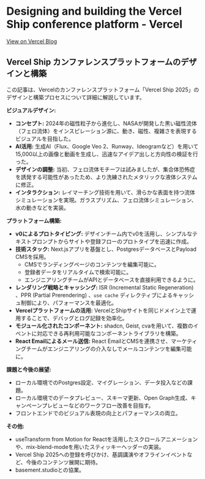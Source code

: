 # Designing and building the Vercel Ship conference platform - Vercel

[View on Vercel Blog](https://vercel.com/blog/designing-and-building-the-vercel-ship-conference-platform)

## Vercel Ship カンファレンスプラットフォームのデザインと構築

この記事は、Vercelのカンファレンスプラットフォーム「Vercel Ship 2025」のデザインと構築プロセスについて詳細に解説しています。

**ビジュアルデザイン:**

*   **コンセプト:** 2024年の磁性粒子から進化し、NASAが開発した黒い磁性流体（フェロ流体）をインスピレーション源に、動き、磁性、複雑さを表現するビジュアルを目指した。
*   **AI活用:** 生成AI（Flux、Google Veo 2、Runway、Ideogramなど）を用いて15,000以上の画像と動画を生成し、迅速なアイデア出しと方向性の検証を行った。
*   **デザインの調整:** 当初、フェロ流体モチーフは試みましたが、集合体恐怖症を誘発する可能性があったため、より洗練されたメタリックな液体システムに修正。
*   **インタラクション:** レイマーチング技術を用いて、滑らかな表面を持つ流体シミュレーションを実現。ガラスプリズム、フェロ流体シミュレーション、水の動きなどを実装。

**プラットフォーム構築:**

*   **v0によるプロトタイピング:** デザインチーム内でv0を活用し、シンプルなテキストプロンプトからサイトや登録フローのプロトタイプを迅速に作成。
*   **技術スタック:** Next.jsアプリを基盤とし、PostgresデータベースとPayload CMSを採用。
    *   CMSでランディングページのコンテンツを編集可能に。
    *   登録者データをリアルタイムで検索可能に。
    *   エンジニアリングチームがAPIとデータベースを直接利用できるように。
*   **レンダリング戦略とキャッシング:** ISR (Incremental Static Regeneration) 、PPR (Partial Prerendering) 、`use cache` ディレクティブによるキャッシュ制御により、パフォーマンスを最適化。
*   **Vercelプラットフォームの活用:** VercelとShipサイトを同じドメイン上で運用することで、デバッグとログ記録を効率化。
*   **モジュール化されたコンポーネント:** shadcn, Geist, cvaを用いて、複数のイベントに対応できる再利用可能なコンポーネントライブラリを構築。
*   **React Emailによるメール送信:** React EmailとCMSを連携させ、マーケティングチームがエンジニアリングの介入なしでメールコンテンツを編集可能に。

**課題と今後の展望:**

*   ローカル環境でのPostgres設定、マイグレーション、データ投入などの課題。
*   ローカル環境でのデータプレビュー、スキーマ更新、Open Graph生成、キャンペーンプレビューなどのワークフロー改善を目指す。
*   フロントエンドでのビジュアル表現の向上とパフォーマンスの両立。

**その他:**

*   useTransform from Motion for Reactを活用したスクロールアニメーションや、mix-blend-modeを用いたスティッキーヘッダーの実装。
*   Vercel Ship 2025への登録を呼びかけ、基調講演やオフラインイベントなど、今後のコンテンツ展開に期待。
*   basement.studioとの協業。
